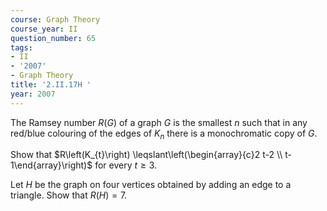```yaml
---
course: Graph Theory
course_year: II
question_number: 65
tags:
- II
- '2007'
- Graph Theory
title: '2.II.17H '
year: 2007
---
```



The Ramsey number $R(G)$ of a graph $G$ is the smallest $n$ such that in any red/blue colouring of the edges of $K_{n}$ there is a monochromatic copy of $G$.

Show that $R\left(K_{t}\right) \leqslant\left(\begin{array}{c}2 t-2 \\ t-1\end{array}\right)$ for every $t \geqslant 3$.

Let $H$ be the graph on four vertices obtained by adding an edge to a triangle. Show that $R(H)=7$.